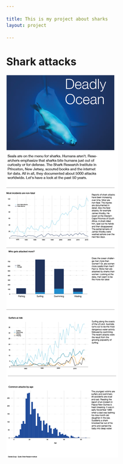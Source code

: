 ```yaml
---

title: This is my project about sharks
layout: project

---
```


# Shark attacks

![](layout_shark_neu.png)
